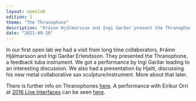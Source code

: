 ```yaml
---
layout: openlab
edition: 1
theme: "The Thranophone"
description: "Þráinn Hjálmarsson and Ingi Garðar present the Thranophone."
date: "2021-09-10"
---
```


In our first open lab we had a visit from long time collaborators, Þráinn Hjálmarsson and Ingi Garðar Erlendsson. They presented the Thranophone, a feedback tuba instrument. We got a performance by Ingi Garðar leading to an interesting discussion. We also had a presentation by Hjalti, discussing his new metal collaborative sax sculpture/instrument. More about that later.

There is further info on Thranophones [here](http://thrainnhjalmarsson.info/thranophones).
A performance with Eirikur Orri at [2016 Live Interfaces](http://www.liveinterfaces.org/2016) can be seen [here](https://youtu.be/l5vDKEZsJjY?t=718).
